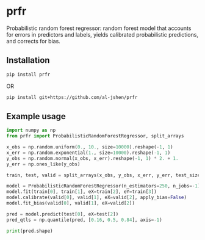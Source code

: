 # prfr

Probabilistic random forest regressor: random forest model that accounts for errors in predictors and labels, yields calibrated probabilistic predictions, and corrects for bias.

## Installation

```bash
pip install prfr
```

OR

```bash
pip install git+https://github.com/al-jshen/prfr
```

## Example usage

```python
import numpy as np
from prfr import ProbabilisticRandomForestRegressor, split_arrays

x_obs = np.random.uniform(0., 10., size=10000).reshape(-1, 1)
x_err = np.random.exponential(1., size=10000).reshape(-1, 1)
y_obs = np.random.normal(x_obs, x_err).reshape(-1, 1) * 2. + 1.
y_err = np.ones_like(y_obs)

train, test, valid = split_arrays(x_obs, y_obs, x_err, y_err, test_size=0.2, valid_size=0.2)

model = ProbabilisticRandomForestRegressor(n_estimators=250, n_jobs=-1)
model.fit(train[0], train[1], eX=train[2], eY=train[3])
model.calibrate(valid[0], valid[1], eX=valid[2], apply_bias=False)
model.fit_bias(valid[0], valid[1], eX=valid[2])

pred = model.predict(test[0], eX=test[2])
pred_qtls = np.quantile(pred, [0.16, 0.5, 0.84], axis=-1)

print(pred.shape)
```
